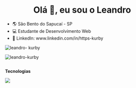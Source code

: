 <h1 align="center">Olá 👋, eu sou o Leandro</h1>

<ul list-style="none">
 <li>🌎 São Bento do Sapucaí - SP</li>
 <li>💻 Estudante de Desenvolvimento Web</li>
 <li>🔗 LinkedIn: www.linkedin.com/in/https-kurby</li>
</ul>

<div>
  <p><img src="https://github-readme-stats.vercel.app/api/top-langs?username=leandro-kurby&show_icons=true&locale=pt-br&layout=compact&theme=dark" alt="leandro- kurby" /></p>

  <p><img src="https://github-readme-stats.vercel.app/api?username=leandro-kurby&show_icons=true&locale=pt-br" alt ="leandro-kurby" /></p>
</div>

##

<div>
 <p><strong>Tecnologias</strong></p>
 <img src="https://skillicons.dev/icons?i=html,css,javascript,react,styledcomponents,typescript,express,postgres" />
</div>
